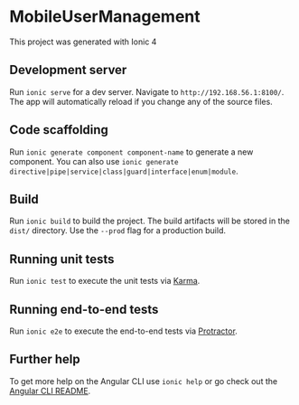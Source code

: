 # MobileUserManagement

This project was generated with Ionic 4

## Development server

Run `ionic serve` for a dev server. Navigate to `http://192.168.56.1:8100/`. The app will automatically reload if you change any of the source files.

## Code scaffolding

Run `ionic generate component component-name` to generate a new component. You can also use `ionic generate directive|pipe|service|class|guard|interface|enum|module`.

## Build

Run `ionic build` to build the project. The build artifacts will be stored in the `dist/` directory. Use the `--prod` flag for a production build.

## Running unit tests

Run `ionic test` to execute the unit tests via [Karma](https://karma-runner.github.io).

## Running end-to-end tests

Run `ionic e2e` to execute the end-to-end tests via [Protractor](http://www.protractortest.org/).

## Further help

To get more help on the Angular CLI use `ionic help` or go check out the [Angular CLI README](https://github.com/angular/angular-cli/blob/master/README.md).
